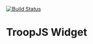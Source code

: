 [![Build Status](https://secure.travis-ci.org/troopjs/troopjs-widget.png)](https://travis-ci.org/troopjs/troopjs-widget)

# TroopJS Widget